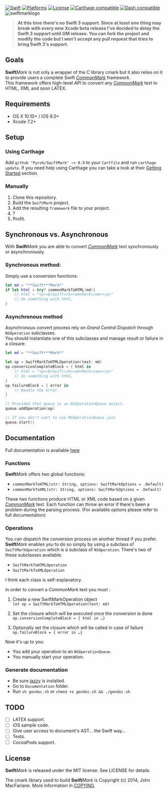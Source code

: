 [![Swift](https://img.shields.io/badge/Swift-2.3-orange.svg?style=flat)](https://developer.apple.com/swift/)
[![Platforms](https://img.shields.io/badge/platform-osx%20%7C%20ios-lightgrey.svg)](https://developer.apple.com/swift/)
[![License](https://img.shields.io/badge/license-MIT-71787A.svg)](https://tldrlegal.com/license/mit-license)
[![Carthage compatible](https://img.shields.io/badge/Carthage-compatible-4BC51D.svg?style=flat)](https://github.com/Carthage/Carthage)
[![Dash compatible](https://img.shields.io/badge/Dash-compatible-593BB1.svg)](https://kapeli.com/dash)
![swiftmarklogo](https://cloud.githubusercontent.com/assets/5583681/12586335/269206cc-c450-11e5-81eb-ebf8407c2c01.png)

> **At this time there's no Swift 3 support. Since at least one thing may break with every new Xcode beta release I've decided to delay the Swift 3 support until GM release. You can fork the project and modify the code but I won't accept any pull request that tries to bring Swift 3's support.**

## Goals
**Swift***Mark* is not only a wrapper of the C library cmark but it also relies on it to provide users a complete Swift [*CommonMark*](http://commonmark.org) framework.  
This framework offers high-level API to convert any [*CommonMark*](http://commonmark.org) text to HTML, XML and soon LATEX.

## Requirements
- OS X 10.10+ / iOS 8.0+
- Xcode 7.2+

## Setup
### Using Carthage
Add `github "Pyroh/SwiftMark" ~> 0.9` to your `Cartfile` and run `carthage update`. If you need help using Carthage you can take a look at their [Getting Started](https://github.com/Carthage/Carthage#getting-started) section.

### Manually
1. Clone this repository.
2. Build the `SwiftMark` project.
3. Add the resulting `framework` file to your project.
4. ?
5. Profit.

## Synchronous vs. Asynchronous
With **Swift***Mark* you are able to convert [*CommonMark*](http://commonmark.org) text synchronously or asynchronously. 

### Synchronous method:

Simply use a conversion functions:

```Swift
let md = "**Swift***Mark*"
if let html = try? commonMarkToHTML(md){
	// html = "<p><b>Swift</b><em>Mark</em></p>"
	// do something with html…
}
```

### Asynchronous method

Asynchronous convert process rely on *Grand Central Dispatch* through `NSOperation` subclasses.  
You should instantiate one of this subclasses and manage result or failure in a closure:

```Swift
let md = "**Swift***Mark*"

let op = SwiftMarkToHTMLOperation(text: md)
op.conversionCompleteBlock = { html in
	// html = "<p><b>Swift</b><em>Mark</em></p>"
	// do something with html…
}
op.failureBlock = { error in
	// Handle the error.
}

// Provided that queue is an NSOperationQueue object.
queue.addOperation(op)

// If you don't want to use NSOperationQueue just
queue.start()
```

## Documentation
Full documentation is available [here](http://pyroh.github.io/docs/SwiftMark/index.html)

### Functions
**Swift***Mark* offers two global functions:
- `commonMarkToHTML(str: String, options: SwiftMarkOptions = .Default)`
- `commonMarkToXML(str: String, options: SwiftMarkOptions = .Default)`

These two functions produce HTML or XML code based on a given [*CommonMark*](http://commonmark.org) text. Each function can throw an error if there's been a problem during the parsing process.
(For available options please refer to full documentation)

### Operations
You can dispatch the conversion process on another thread if you prefer. **Swift***Mark* enables you to do so simply by using a subclass of `SwiftMarkOperation` which is a subclass of `NSOperation`. There's two of these subclasses available:

- `SwiftMarkToHTMLOperation` 
- `SwiftMarkToXMLOperation`

I think each class is self-explanatory.

In order to convert a *CommonMark* text you must :

1. Create a new SwiftMarkOperation object  
	`let op = SwiftMarkToHTMLOperation(text: md)`

2. Set the closure which will be executed once the conversion is done  
	`op.conversionCompleteBlock = { html in …}`

3. Optionally set the closure which will be called in case of failure  
	`op.failureBlock = { error in …}`

Now it's up to you: 
- You add your operation to an `NSOperationQueue`.
- You manually start your operation.

### Generate documentation
- Be sure [jazzy](https://github.com/Realm/jazzy) is installed.
- Go to `Documentation` folder.
- Run `sh gendoc.sh` or `chmod +x gendoc.sh && ./gendoc.sh`

## TODO
- [ ] LATEX support.
- [ ] iOS sample code.
- [ ] Give user access to document's AST… the Swift way… 
- [ ] Tests.
- [ ] CocoaPods support.

## License
**Swift***Mark* is released under the MIT license. See LICENSE for details.

The cmark library used to build **Swift***Mark* is Copyright (c) 2014, John MacFarlane. More information in [COPYING](https://raw.githubusercontent.com/Pyroh/SwiftMark/master/Sources/cmark/COPYING).


